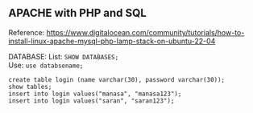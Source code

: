 ## APACHE with PHP and SQL
Reference: 
https://www.digitalocean.com/community/tutorials/how-to-install-linux-apache-mysql-php-lamp-stack-on-ubuntu-22-04  

DATABASE: 
List: ```SHOW DATABASES;```  
Use: ```use databsename;```

```
create table login (name varchar(30), password varchar(30));   
show tables;
insert into login values("manasa", "manasa123");  
insert into login values("saran", "saran123");  

```
